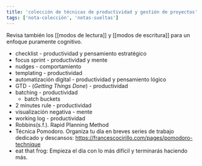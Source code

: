 ```yaml
---
title: 'colección de técnicas de productividad y gestión de proyectos'
tags: ['nota-colección', 'notas-sueltas']
---
```


Revisa también los [[modos de lectura]] y [[modos de escritura]] para un enfoque puramente cognitivo.

- checklist - productividad y pensamiento estratégico
- focus sprint - productividad y mente
- nudges - comportamiento
- templating - productividad
- automatización digital - productividad y pensamiento lógico
- GTD - (*Getting Things Done*) - productividad
- batching - productividad
	- batch buckets
- 2 minutes rule - productividad
- visualización negativa - mente
- working log - productividad
- Robbins(s.f.). Rapid Planning Method
- Técnica Pomodoro. Organiza tu día en breves series de trabajo dedicado y descansos: https://francescocirillo.com/pages/pomodoro-technique
- eat that frog: Empieza el día con lo más difícil y terminarás haciendo más.




